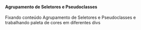 #### Agrupamento de Seletores e Pseudoclasses
Fixando conteúdo Agrupamento de Seletores e Pseudoclasses e trabalhando paleta de cores em diferentes divs
